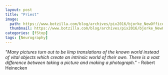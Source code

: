 ```yaml
---
layout: post
title: "Priest"
image:
  path: https://www.botzilla.com/blog/archives/pix2016/bjorke_NewOffice_KEVT8248.jpg
  thumbnail: https://www.botzilla.com/blog/archives/pix2016/bjorke_NewOffice_KEVT8248.jpg
categories: [fStop]
tags: [Neurography]
---
```

<i>"Many pictures turn out to be limp translations of the known world instead of vital objects which create an intrinsic world of their own. There is a vast difference between taking a picture and making a photograph."</i> - Robert Heinecken
